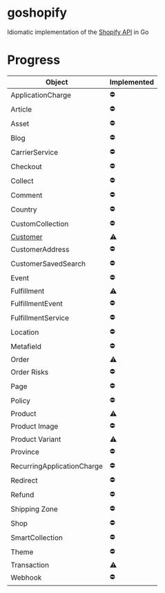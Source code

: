 goshopify
=========
Idiomatic implementation of the [Shopify API](https://docs.shopify.com/api) in Go

Progress
====
Object                        | Implemented |
------------------------------|-------------|
ApplicationCharge             | :no_entry:  |
Article                       | :no_entry:  |
Asset                         | :no_entry:  |
Blog                          | :no_entry:  |
CarrierService                | :no_entry:  |
Checkout                      | :no_entry:  |
Collect                       | :no_entry:  |
Comment                       | :no_entry:  |
Country                       | :no_entry:  |
CustomCollection              | :no_entry:  |
[Customer](docs/customer.md)  | :warning:   |
CustomerAddress               | :no_entry:  |
CustomerSavedSearch           | :no_entry:  |
Event                         | :no_entry:  |
Fulfillment                   | :warning:   |
FulfillmentEvent              | :no_entry:  |
FulfillmentService            | :no_entry:  |
Location                      | :no_entry:  |
Metafield                     | :no_entry:  |
Order                         | :warning:   |
Order Risks                   | :no_entry:  |
Page                          | :no_entry:  |
Policy                        | :no_entry:  |
Product                       | :warning:   |
Product Image                 | :no_entry:  |
Product Variant               | :warning:   |
Province                      | :no_entry:  |
RecurringApplicationCharge    | :no_entry:  |
Redirect                      | :no_entry:  |
Refund                        | :no_entry:  |
Shipping Zone                 | :no_entry:  |
Shop                          | :no_entry:  |
SmartCollection               | :no_entry:  |
Theme                         | :no_entry:  |
Transaction                   | :warning:   |
Webhook                       | :no_entry:  |
